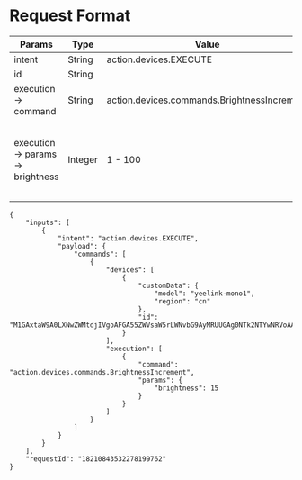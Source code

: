 # Request Format

| Params                          | Type    | Value                                       | Remarks                                                    |
| ------------------------------- | ------- | ------------------------------------------- | ---------------------------------------------------------- |
| intent                          | String  | action.devices.EXECUTE                      | Required.                                                  |
| id                              | String  |                                             | Device ID                                                  |
| execution → command             | String  | action.devices.commands.BrightnessIncrement | Required.                                                  |
| execution → params → brightness | Integer | 1 - 100                                     | Optional. Brightness increment value, default value is 15. |

```
{
    "inputs": [
        {
            "intent": "action.devices.EXECUTE",
            "payload": {
                "commands": [
                    {
                        "devices": [
                            {
                                "customData": {
                                    "model": "yeelink-mono1",
                                    "region": "cn"
                                },
                                "id": "M1GAxtaW9A0LXNwZWMtdjIVgoAFGA55ZWVsaW5rLWNvbG9AyMRUUGAg0NTk2NTYwNRVoAA"
                            }
                        ],
                        "execution": [
                            {
                                "command": "action.devices.commands.BrightnessIncrement",
                                "params": {
                                    "brightness": 15
                                }
                            }
                        ]
                    }
                ]
            }
        }
    ],
    "requestId": "18210843532278199762"
}
```

